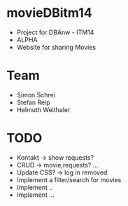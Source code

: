 # movieDBitm14
- Project for DBAnw - ITM14
- ALPHA
- Website for sharing Movies

# Team
* Simon Schrei
* Stefan Reip
* Helmuth Weithaler


# TODO
- Kontakt -> show requests?
- CRUD -> movie,requests? ...
- Update CSS? -> log in removed
- Implement a filter/search for movies
- Implement ..
- Implement ...
